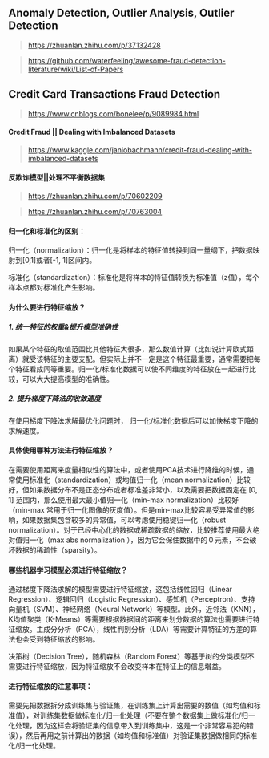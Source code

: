 ## Anomaly Detection, Outlier Analysis, Outlier Detection

> https://zhuanlan.zhihu.com/p/37132428

> https://github.com/waterfeeling/awesome-fraud-detection-literature/wiki/List-of-Papers

## Credit Card Transactions Fraud Detection

> https://www.cnblogs.com/bonelee/p/9089984.html


#### Credit Fraud || Dealing with Imbalanced Datasets

> https://www.kaggle.com/janiobachmann/credit-fraud-dealing-with-imbalanced-datasets

#### 反欺诈模型||处理不平衡数据集

> https://zhuanlan.zhihu.com/p/70602209

> https://zhuanlan.zhihu.com/p/70763004


#### 归一化和标准化的区别：
归一化（normalization）：归一化是将样本的特征值转换到同一量纲下，把数据映射到[0,1]或者[-1, 1]区间内。

标准化（standardization）：标准化是将样本的特征值转换为标准值（z值），每个样本点都对标准化产生影响。

#### 为什么要进行特征缩放？
##### 1. 统一特征的权重&提升模型准确性
如果某个特征的取值范围比其他特征大很多，那么数值计算（比如说计算欧式距离）就受该特征的主要支配。但实际上并不一定是这个特征最重要，通常需要把每个特征看成同等重要。归一化/标准化数据可以使不同维度的特征放在一起进行比较，可以大大提高模型的准确性。
##### 2. 提升梯度下降法的收敛速度
在使用梯度下降法求解最优化问题时， 归一化/标准化数据后可以加快梯度下降的求解速度。

#### 具体使用哪种方法进行特征缩放？
在需要使用距离来度量相似性的算法中，或者使用PCA技术进行降维的时候，通常使用标准化（standardization）或均值归一化（mean normalization）比较好，但如果数据分布不是正态分布或者标准差非常小，以及需要把数据固定在 [0, 1] 范围内，那么使用最大最小值归一化（min-max normalization）比较好（min-max 常用于归一化图像的灰度值）。但是min-max比较容易受异常值的影响，如果数据集包含较多的异常值，可以考虑使用稳键归一化（robust normalization）。对于已经中心化的数据或稀疏数据的缩放，比较推荐使用最大绝对值归一化（max abs normalization ），因为它会保住数据中的０元素，不会破坏数据的稀疏性（sparsity）。

#### 哪些机器学习模型必须进行特征缩放？
通过梯度下降法求解的模型需要进行特征缩放，这包括线性回归（Linear Regression）、逻辑回归（Logistic Regression）、感知机（Perceptron）、支持向量机（SVM）、神经网络（Neural Network）等模型。此外，近邻法（KNN），K均值聚类（K-Means）等需要根据数据间的距离来划分数据的算法也需要进行特征缩放。主成分分析（PCA），线性判别分析（LDA）等需要计算特征的方差的算法也会受到特征缩放的影响。

决策树（Decision Tree），随机森林（Random Forest）等基于树的分类模型不需要进行特征缩放，因为特征缩放不会改变样本在特征上的信息增益。

#### 进行特征缩放的注意事项：
需要先把数据拆分成训练集与验证集，在训练集上计算出需要的数值（如均值和标准值），对训练集数据做标准化/归一化处理（不要在整个数据集上做标准化/归一化处理，因为这样会将验证集的信息带入到训练集中，这是一个非常容易犯的错误），然后再用之前计算出的数据（如均值和标准值）对验证集数据做相同的标准化/归一化处理。
